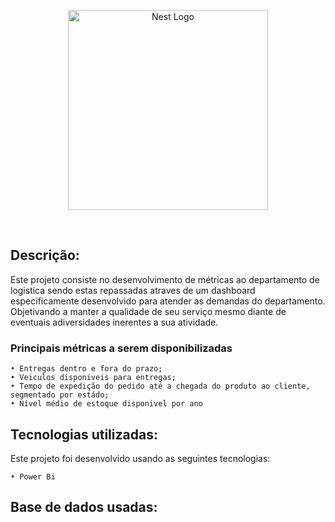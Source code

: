 <p align="center">
  <a href="https://powerbi.microsoft.com/pt-br/" target="blank"><img src="https://ideias.avancadas.info/images/power-bi.png" width="320" alt="Nest Logo" /></a>
</p>

<a href="https://github.com/imersao-alura/aluraflix/blob/master/LICENSE " target="_blank"><img src="https://img.shields.io/badge/licence-MIT-blue.svg" alt="" /></a> 
<a href="https://powerbi.microsoft.com/pt-br/downloads/" target="blank"><img alt="" src="https://img.shields.io/gem/u/12?label=Power%20BI&logo=Power%20BI&style=plastic" /></a>

## Descrição:

Este projeto consiste no desenvolvimento de métricas ao departamento de logistica sendo estas repassadas atraves de um dashboard especificamente desenvolvido para atender as demandas do departamento. Objetivando a manter a qualidade de seu serviço mesmo diante de eventuais adiversidades inerentes a sua atividade.

 ### Principais métricas a serem disponibilizadas


    • Entregas dentro e fora do prazo;
    • Veiculos disponiveis para entregas; 
    • Tempo de expedição do pedido até a chegada do produto ao cliente, segmentado por estádo;    
    • Nível médio de estoque disponivel por ano
    
    
## Tecnologias utilizadas:

Este projeto foi desenvolvido usando as seguintes tecnologias:
    
    • Power Bi
  
  
## Base de dados usadas:    

